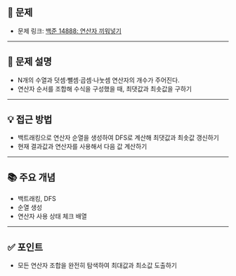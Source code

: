 ## 📌 문제

- 문제 링크: [백준 14888: 연산자 끼워넣기](https://www.acmicpc.net/problem/14888)

---

## 💭 문제 설명
- N개의 수열과 덧셈·뺄셈·곱셈·나눗셈 연산자의 개수가 주어진다. 
- 연산자 순서를 조합해 수식을 구성했을 때, 최댓값과 최솟값을 구하기

---

## 💡 접근 방법
- 백트래킹으로 연산자 순열을 생성하여 DFS로 계산해 최댓값과 최솟값 갱신하기
- 현재 결과값과 연산자를 사용해서 다음 값 계산하기

---

## 📚 주요 개념
- 백트래킹, DFS
- 순열 생성
- 연산자 사용 상태 체크 배열

---

## ✅ 포인트
- 모든 연산자 조합을 완전히 탐색하여 최대값과 최소값 도출하기
